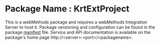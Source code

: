 # Package Name : KrtExtProject
This is a webMethods package and requires a webMethods Integration Server to host it. Package versioning and configuration can be found in the package [manifest](./KrtExtProject/manifest.v3) file. Service and API documentation is available on the package's home page http://&lt;server&gt;:&lt;port&gt;/&lt;packagename>.